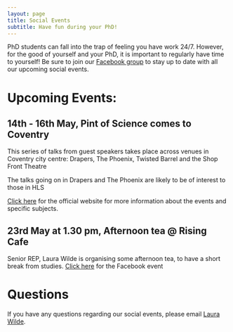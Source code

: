 ```yaml
---
layout: page
title: Social Events
subtitle: Have fun during your PhD!
---
```


PhD students can fall into the trap of feeling you have work 24/7. However, for the good of yourself and your PhD, it is important to regularly have time to yourself! Be sure to join our [Facebook group](https://www.facebook.com/groups/HLSsocials) to stay up to date with all our upcoming social events.

# Upcoming Events:


## 14th - 16th May, Pint of Science comes to Coventry

This series of talks from guest speakers takes place across venues in Coventry city centre: Drapers, The Phoenix, Twisted Barrel and the Shop Front Theatre

The talks going on in Drapers and The Phoenix are likely to be of interest to those in HLS

[Click here](https://pintofscience.co.uk/events/coventry) for the official website for more information about the events and specific subjects.

## 23rd May at 1.30 pm, Afternoon tea @ Rising Cafe

Senior REP, Laura Wilde is organising some afternoon tea, to have a short break from studies. [Click here](https://www.facebook.com/events/2059555524322761/) for the Facebook event

# Questions

If you have any questions regarding our social events, please email [Laura Wilde](mailto:cov.pgrnewsletter+events@gmail.com).
